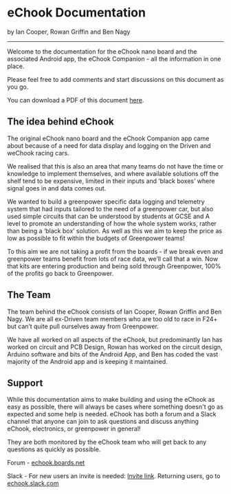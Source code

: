 # eChook Documentation

by Ian Cooper, Rowan Griffin and Ben Nagy

---

Welcome to the documentation for the eChook nano board and the associated Android app, the eChook Companion - all the information in one place.

Please feel free to add comments and start discussions on this document as you go.

You can download a PDF of this document [here](https://www.gitbook.com/download/pdf/book/echook/echook-documentation).

## The idea behind eChook

The original eChook nano board and the eChook Companion app came about because of a need for data display and logging on the Driven and weChook racing cars.

We realised that this is also an area that many teams do not have the time or knowledge to implement themselves, and where available solutions off the shelf tend to be expensive, limited in their inputs and ‘black boxes’ where signal goes in and data comes out.

We wanted to build a greenpower specific data logging and telemetry system that had inputs tailored to the need of a greenpower car, but also used simple circuits that can be understood by students at GCSE and A level to promote an understanding of how the whole system works, rather than being a ‘black box’ solution. As well as this we aim to keep the price as low as possible to fit within the budgets of Greenpower teams!

To this aim we are not taking a profit from the boards - if we break even and greenpower teams benefit from lots of race data, we’ll call that a win. Now that kits are entering production and being sold through Greenpower, 100% of the profits go back to Greenpower.

## The Team

The team behind the eChook consists of Ian Cooper, Rowan Griffin and Ben Nagy. We are all ex-Driven team members who are too old to race in F24+ but can’t quite pull ourselves away from Greenpower.

We have all worked on all aspects of the eChook, but predominantly Ian has worked on circuit and PCB Design, Rowan has worked on the circuit design, Arduino software and bits of the Android App, and Ben has coded the vast majority of the Android app and is keeping it maintained.

## Support

While this documentation aims to make building and using the eChook as easy as possible, there will always be cases where something doesn't go as expected and some help is needed. eChook has both a forum and a Slack channel that anyone can join to ask questions and discuss anything eChook, electronics, or greenpower in general! 

They are both monitored by the eChook team who will get back to any questions as quickly as possible.

Forum - [echook.boards.net](http://echook.boards.net/)

Slack -  For new users an invite is needed: [Invite link](https://join.slack.com/t/echook/shared_invite/enQtMjY4MjcwNDkwNzg4LThjZWU4NTU1YWZkYzdmYTY3ZTg0YWVjOGViYWE4M2Q3ZjE0ZjIwMDY3Y2NhNGI5MDhjNTY3MWNkZjFiZWRkMGE). Returning users, go to [echook.slack.com](https://echook.slack.com)

